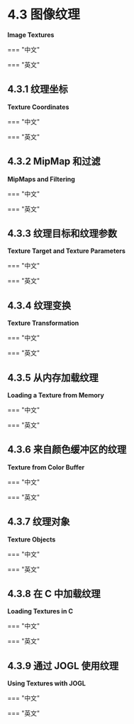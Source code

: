 # 4.3 图像纹理

**Image Textures**

=== "中文"

=== "英文"

## 4.3.1 纹理坐标

**Texture Coordinates**

=== "中文"

=== "英文"

## 4.3.2 MipMap 和过滤

**MipMaps and Filtering**

=== "中文"

=== "英文"

## 4.3.3 纹理目标和纹理参数

**Texture Target and Texture Parameters**

=== "中文"

=== "英文"

## 4.3.4 纹理变换

**Texture Transformation**

=== "中文"

=== "英文"

## 4.3.5 从内存加载纹理

**Loading a Texture from Memory**

=== "中文"

=== "英文"

## 4.3.6 来自颜色缓冲区的纹理

**Texture from Color Buffer**

=== "中文"

=== "英文"

## 4.3.7 纹理对象

**Texture Objects**

=== "中文"

=== "英文"

## 4.3.8 在 C 中加载纹理

**Loading Textures in C**

=== "中文"

=== "英文"

## 4.3.9 通过 JOGL 使用纹理

**Using Textures with JOGL**

=== "中文"

=== "英文"
